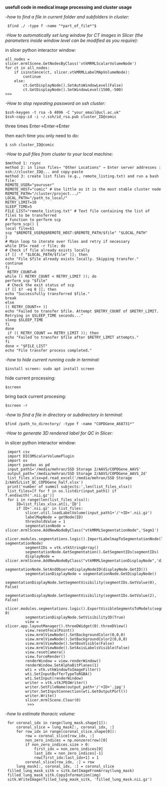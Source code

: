 **usefull code in medical image processing and cluster usage**


*-how to find a file in current folder and subfolders in cluster:*


     $find ./ -type f -name "*part_of_file*"$

*-How to automatically set lung window for CT images in Slicer (the parameters inside window level can be modified as you require):*

in slicer python interactor window:


    all_nodes = slicer.mrmlScene.GetNodesByClass('vtkMRMLScalarVolumeNode')
    for ct in all_nodes:
        if isinstance(ct, slicer.vtkMRMLLabelMApVolumeNode):
            continue
        else:
            ct.GetDisplayNode().SetAutoWindowLevel(False)
            ct.GetDisplayNode().SetWindowLevel(1500,-500) 
    >>> 

*-How to stop repeating password on ssh cluster:*

    $ssh-keygen -t rsa -b 4096 -C "your_email@ucl.ac.uk"
    $ssh-copy-id -i ~/.ssh/id_rsa.pub cluster_ID@comic
  
 three times Enter->Enter->Enter
 
 then each time you only need to do:
 
    $ ssh cluster_ID@comic

*-How to pull files from cluster to your local machine:*

    $method 1: rsync
    method 2: in linux files→ "Other Locations" → Enter server addresses : ssh://cluster_ID@... and copy-paste
    method 3: create list files (e.g., remote_listing.txt) and run a bash file:
    REMOTE_USER="youruser"
    REMOTE_HOST="comic" # Use little as it is the most stable cluster node
    REMOTE_PATH="/cluster/project.../"
    LOCAL_PATH="/path_to_local/"
    RETRY_LIMIT=10
    SLEEP_TIME=5
    FILE_LIST="remote_listing.txt" # Text file containing the list of files to be transferred
    # Function to perform scp
    perform_scp() {
    local file=$1
    scp "$REMOTE_USER@$REMOTE_HOST:$REMOTE_PATH/$file" "$LOCAL_PATH"
    }
    # Main loop to iterate over files and retry if necessary
    while IFS= read -r file; do
    # Check if file already exists locally
    if [[ -f "$LOCAL_PATH/$file" ]]; then
    echo "File $file already exists locally. Skipping transfer."
    continue
    fi
     RETRY_COUNT=0
    while (( RETRY_COUNT < RETRY_LIMIT )); do
    perform_scp "$file"
     # Check the exit status of scp
    if [[ $? -eq 0 ]]; then
    echo "Successfully transferred $file."
    break
    else
    (( RETRY_COUNT++ ))
    echo "Failed to transfer $file. Attempt $RETRY_COUNT of $RETRY_LIMIT. Retrying in $SLEEP_TIME seconds..."
    sleep $SLEEP_TIME
    fi
    done
     if (( RETRY_COUNT == RETRY_LIMIT )); then
    echo "Failed to transfer $file after $RETRY_LIMIT attempts."
    fi
    done < "$FILE_LIST"
    echo "File transfer process completed."

*-how to hide current running code in terminal:*

    $install screen: sudo apt install screen
hide current processing: 

    $screen
bring back current procesing:

    $screen -r
    
*-how to find a file in directory or subdirectory in terminal:*

    $find /path_to_directory/ -type f -name "COPDGene_A68731*"

*-How to generate 3D rendered label for QC in Slicer:*

in slicer python interactor window:


     import csv
     import DICOMScalarVolumePlugin
     import os
     import pandas as pd
     input_path1='/media/mehran/SSD Storage 2/AAVS/COPDGene_AAVS'
     output_path='/media/mehran/SSD Storage 2/AAVS/COPDGene_AAVS_2d'
     list_files_xlsx=pd.read_excel('/media/mehran/SSD Storage 2/AAVS/List_QC_COPDGene_half.xlsx')
     print('number of summit subjects:',len(list_files_xlsx))
     list_files=[f for f in os.listdir(input_path1) if f.endswith('.nii.gz')]
     for i in range(len(list_files_xlsx)):
         ID=list_files_xlsx.at[i,'ID']
         if ID+'.nii.gz' in list_files:
             slicer.util.loadLabelVolume(input_path1+'/'+ID+'.nii.gz')
             labelMapNode = getNode(ID)
             thresholdValue = 1
             segmentationNode = slicer.mrmlScene.AddNewNodeByClass("vtkMRMLSegmentationNode",'Segm1')
             slicer.modules.segmentations.logic().ImportLabelmapToSegmentationNode(labelMapNode, segmentationNode)
             segmentIDs = vtk.vtkStringArray()
             segmentationNode.GetSegmentation().GetSegmentIDs(segmentIDs)
             displayNode = slicer.mrmlScene.AddNewNodeByClass("vtkMRMLSegmentationDisplayNode",'disp_segm')
             segmentationNode.SetAndObserveDisplayNodeID(displayNode.GetID())
             segmentationDisplayNode = segmentationNode.GetDisplayNode()
             segmentationDisplayNode.SetSegmentVisibility(segmentIDs.GetValue(0), False)
             segmentationDisplayNode.SetSegmentVisibility(segmentIDs.GetValue(2), False)
             slicer.modules.segmentations.logic().ExportVisibleSegmentsToModels(segmentationNode, 0)
             segmentationDisplayNode.SetVisibility3D(True)
             view = slicer.app.layoutManager().threeDWidget(0).threeDView()
             view.resetFocalPoint()
             view.mrmlViewNode().SetBackgroundColor(0,0,0)
             view.mrmlViewNode().SetBackgroundColor2(0,0,0)
             view.mrmlViewNode().SetBoxVisible(False)
             view.mrmlViewNode().SetAxisLabelsVisible(False)
             view.resetCamera()
             view.forceRender()
             renderWindow = view.renderWindow()
             renderWindow.SetAlphaBitPlanes(1)
             wti = vtk.vtkWindowToImageFilter()
             wti.SetInputBufferTypeToRGBA()
             wti.SetInput(renderWindow)
             writer = vtk.vtkJPEGWriter()
             writer.SetFileName(output_path+'/'+ID+'.jpg')
             writer.SetInputConnection(wti.GetOutputPort())
             writer.Write()
             slicer.mrmlScene.Clear(0)
              >>> 

*-how to estimate thoracic volume:*

     for coronal_idx in range(lung_mask.shape[1]):
         coronal_slice = lung_mask[:, coronal_idx, :]    
         for row_idx in range(coronal_slice.shape[0]):
             row = coronal_slice[row_idx, :]        
             non_zero_indices = np.nonzero(row)[0]        
             if non_zero_indices.size > 0:
                 first_idx = non_zero_indices[0]
                 last_idx = non_zero_indices[-1]            
                 row[first_idx:last_idx+1] = 1       
             coronal_slice[row_idx, :] = row    
         lung_mask[:, coronal_idx, :] = coronal_slice
     filled_lung_mask_sitk = sitk.GetImageFromArray(lung_mask)
     filled_lung_mask_sitk.CopyInformation(img)
     sitk.WriteImage(filled_lung_mask_sitk, 'filled_lung_mask.nii.gz')
